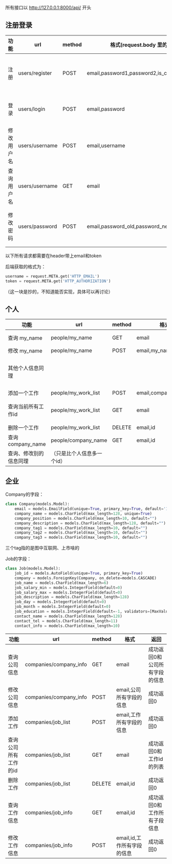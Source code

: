 所有接口以 http://127.0.0.1:8000/api/ 开头

## 注册登录

| 功能       | url            | method | 格式(request.body 里的 json 内容)              | 返回                                             |
| ---------- | -------------- | ------ | ---------------------------------------------- | ------------------------------------------------ |
| 注册       | users/register | POST   | email,password1,password2,is_company           | status_code为0表示成功，否则失败（带有message）  |
| 登录       | users/login    | POST   | email,password                                 | 0表示成功，返回 token，否则失败                  |
| 修改用户名 | users/username | POST   | email,username                                 | 0表示成功，否则失败                              |
| 查询用户名 | users/username | GET    | email                                          | 0表示成功，返回 username，否则失败               |
| 修改密码   | users/password | POST   | email,password_old,password_new1,password_new2 | 0表示成功，否则失败（改完应该清空token重新登录） |

以下所有请求都需要在header带上email和token

后端获取的格式为：

```python
username = request.META.get('HTTP_EMAIL')
token = request.META.get('HTTP_AUTHORIZATION')
```

（这一块是抄的，不知道能否实现，具体可以再讨论）

## 个人

| 功能                   | url                        | method | 格式                  | 返回                                        |
| ---------------------- | -------------------------- | ------ | --------------------- | ------------------------------------------- |
| 查询 my_name           | people/my_name             | GET    | email                 | 成功返回0和my_name                          |
| 修改 my_name           | people/my_name             | POST   | email,my_name         | 成功返回0                                   |
| 其他个人信息同理       |                            |        |                       | 手机号有额外判断是否为11位数字，不符合返回1 |
| 添加一个工作           | people/my_work_list        | POST   | email,company_name... | 成功返回0                                   |
| 查询当前所有工作id     | people/my_work_list        | GET    | email                 | 返回my_work_list，是一个列表                |
| 删除一个工作           | people/my_work_list        | DELETE | email,id              | 成功返回0                                   |
| 查询 company_name      | people/company_name        | GET    | email,id              |                                             |
| 查询、修改别的信息同理 | （只是比个人信息多一个id） |        |                       |                                             |

## 企业

Company的字段：

```python
class Company(models.Model):
    email = models.EmailField(unique=True, primary_key=True, default='1@2.3')
    company_name = models.CharField(max_length=128, unique=True)
    company_position = models.CharField(max_length=10, default="")
    company_description = models.CharField(max_length=128, default="")
    company_tag1 = models.CharField(max_length=10, default="")
    company_tag2 = models.CharField(max_length=10, default="")
    company_tag3 = models.CharField(max_length=10, default="")
```

三个tag指的是图中互联网、上市啥的

Job的字段：
```python
class Job(models.Model):
    job_id = models.AutoField(unique=True, primary_key=True)
    company = models.ForeignKey(Company, on_delete=models.CASCADE)
    job_name = models.CharField(max_length=6)
    job_salary_min = models.IntegerField(default=0)
    job_salary_max = models.IntegerField(default=0)
    job_description = models.CharField(max_length=128)
    job_day = models.IntegerField(default=0)
    job_month = models.IntegerField(default=0)
    job_education = models.IntegerField(default=-1, validators=[MaxValueValidator(6), MinValueValidator(-1)])
    contact_name = models.CharField(max_length=128)
    contact_tel = models.CharField(max_length=11)
    contact_info = models.CharField(max_length=10)
```

| 功能                 | url                    | method | 格式                        | 返回                          |
| -------------------- | ---------------------- | ------ | --------------------------- | ----------------------------- |
| 查询公司信息         | companies/company_info | GET    | email                       | 成功返回0和公司所有字段的信息 |
| 修改公司信息         | companies/company_info | POST   | email,公司所有字段的信息    | 成功返回0                     |
| 添加工作             | companies/job_list     | POST   | email,工作所有字段的信息    | 成功返回0                     |
| 查询公司所有工作的id | companies/job_list     | GET    | email                       | 成功返回0和工作id的列表       |
| 删除工作             | companies/job_list     | DELETE | email,id                    | 成功返回0                     |
| 查询工作信息         | companies/job_info     | GET    | email,id                    | 成功返回0和工作所有子段信息   |
| 修改工作信息         | companies/job_info     | POST   | email,id,工作所有字段的信息 | 成功返回0                     |